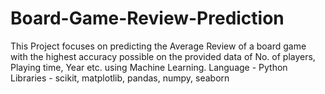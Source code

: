# Board-Game-Review-Prediction
This Project focuses on predicting the Average Review of a board game with the highest accuracy possible on the provided data of No. of players, Playing time, Year etc. using Machine Learning.
Language - Python
Libraries - scikit, matplotlib, pandas, numpy, seaborn
